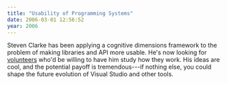 ```yaml
---
title: "Usability of Programming Systems"
date: 2006-03-01 12:56:52
year: 2006
---
```

Steven Clarke has been applying a cognitive dimensions framework to the problem of making libraries and API more usable.  He's now looking for <a href="http://blogs.msdn.com/stevencl/archive/2006/01/30/519852.aspx">volunteers</a> who'd be willing to have him study how they work.  His ideas are cool, and the potential payoff is tremendous---if nothing else, you could shape the future evolution of Visual Studio and other tools.
